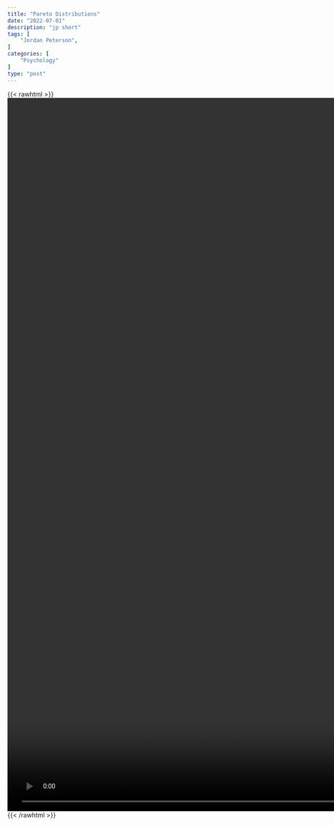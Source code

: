 ```yaml
---
title: "Pareto Distributions"
date: "2022-07-01"
description: "jp short"
tags: [
    "Jordan Peterson",
]
categories: [
    "Psychology"
]
type: "post"
---
```

{{< rawhtml >}}
    <video style="height:40vh;width:auto" overflow="hidden" controls>
        <source src="https://clips.dev00ps.com/Jordan_Peterson/Pareto_Distributions.mp4" type="video/mp4"> 
    </video>
{{< /rawhtml >}}

